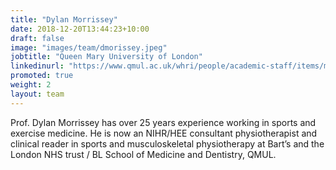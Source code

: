 ```yaml
---
title: "Dylan Morrissey"
date: 2018-12-20T13:44:23+10:00
draft: false
image: "images/team/dmorissey.jpeg"
jobtitle: "Queen Mary University of London"
linkedinurl: "https://www.qmul.ac.uk/whri/people/academic-staff/items/morrisseydylan.html"
promoted: true
weight: 2
layout: team
---
```


Prof. Dylan Morrissey has over 25 years experience working in sports and exercise medicine. He is now an NIHR/HEE consultant physiotherapist and clinical reader in sports and musculoskeletal physiotherapy at Bart’s and the London NHS trust / BL School of Medicine and Dentistry, QMUL.
